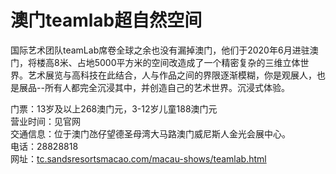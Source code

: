# 澳门teamlab超自然空间  
国际艺术团队teamLab席卷全球之余也没有漏掉澳门，他们于2020年6月进驻澳门，将楼高8米、占地5000平方米的空间改造成了一个精密复杂的三维立体世界。艺术展览与高科技在此结合，人与作品之间的界限逐渐模糊，你是观展人，也是展品--所有人都完全沉浸其中，并创造自己的艺术世界。沉浸式体验。  

门票：13岁及以上268澳门元，3-12岁儿童188澳门元  
营业时间：见官网  
交通信息：位于澳门氹仔望德圣母湾大马路澳门威尼斯人金光会展中心。  
电话：28828818  
网址：<a href="http://tc.sandsresortsmacao.com/macau-shows/teamlab.html" target="_blank">tc.sandsresortsmacao.com/macau-shows/teamlab.html</a>  